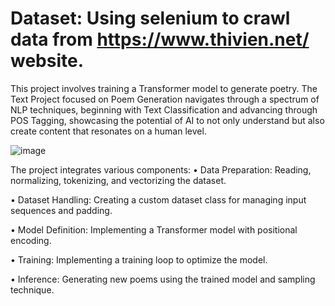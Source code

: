# Dataset: Using selenium to crawl data from https://www.thivien.net/ website.

This project involves training a Transformer model to generate poetry. The Text Project focused on Poem Generation navigates through a spectrum of NLP techniques, beginning with Text Classification and advancing through POS Tagging, showcasing the potential of AI to not only understand but also create content that resonates on a human level.

![image](https://github.com/luuchilap/Poem-Generation/assets/145787303/a90ef2ed-5e16-4947-8ff5-0fdddcadf4ea)

The project integrates various components:
•	Data Preparation: Reading, normalizing, tokenizing, and vectorizing the dataset.

•	Dataset Handling: Creating a custom dataset class for managing input sequences and padding.

•	Model Definition: Implementing a Transformer model with positional encoding.

•	Training: Implementing a training loop to optimize the model.

•	Inference: Generating new poems using the trained model and sampling technique.

